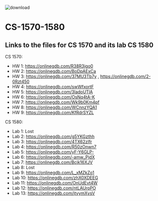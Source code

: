 ![download](https://user-images.githubusercontent.com/91383782/211229370-4f4e499f-63ab-41da-a874-a835be17e73b.jpg)

# CS-1570-1580

## Links to the files for CS 1570 and its lab CS 1580

CS 1570:
- HW 1: https://onlinegdb.com/R38R3jgo0
- HW 2: https://onlinegdb.com/BoDpAExCa
- HW 3: https://onlinegdb.com/37MU3Tb7y , https://onlinegdb.com/2-0Rzt450
- HW 4: https://onlinegdb.com/swWfxortF
- HW 5: https://onlinegdb.com/3ladoUTlA
- HW 6: https://onlinegdb.com/OsNq4tA-K
- HW 7: https://onlinegdb.com/Wk9b0Km4pf
- HW 8: https://onlinegdb.com/WCnnzYQA1
- HW 9: https://onlinegdb.com/KfRdrSYZL

CS 1580:
- Lab 1: Lost
- Lab 2: https://onlinegdb.com/g5YKGzthh
- Lab 3: https://onlinegdb.com/4TX62zIfr
- Lab 4: https://onlinegdb.com/R50zOnwn7
- Lab 5: https://onlinegdb.com/yF-Y6GLP-
- Lab 6: https://onlinegdb.com/-amw_PjdX
- Lab 7: https://onlinegdb.com/Bcjk16XJV
- Lab 8: Lost
- Lab 9: https://onlinegdb.com/L_xMZkZo1
- Lab 10: https://onlinegdb.com/zhX0XDEEG
- Lab 11: https://onlinegdb.com/OnUdEvt4W
- Lab 12: https://onlinegdb.com/ntLAUroPO
- Lab 13: https://onlinegdb.com/jtvymXysV
